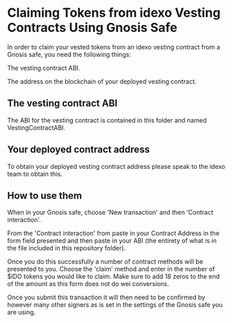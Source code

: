 # Claiming Tokens from idexo Vesting Contracts Using Gnosis Safe

In order to claim your vested tokens from an idexo vesting contract from a Gnosis safe, you need the following things: 

The vesting contract ABI. 

The address on the blockchain of your deployed vesting contract. 

## The vesting contract ABI

The ABI for the vesting contract is contained in this folder and named VestingContractABI. 

## Your deployed contract address

To obtain your deployed vesting contract address please speak to the idexo team to obtain this. 

## How to use them

When in your Gnosis safe, choose 'New transaction' and then 'Contract interaction'.

From the 'Contract interaction' from paste in your Contract Address in the form field presented and then paste in your ABI (the entirety of what is in the file included in this repository folder). 

Once you do this successfully a number of contract methods will be presented to you. Choose the 'claim' method and enter in the number of $IDO tokens you would like to claim. Make sure to add 18 zeros to the end of the amount as this form does not do wei conversions. 

Once you submit this transaction it will then need to be confirmed by however many other signers as is set in the settings of the Gnosis safe you are using. 